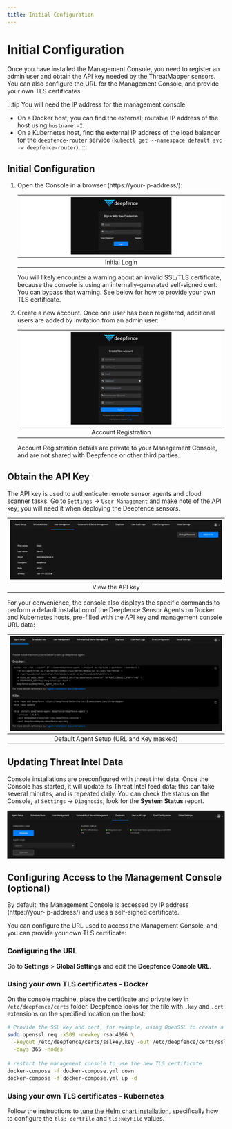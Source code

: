 ```yaml
---
title: Initial Configuration
---
```


# Initial Configuration

Once you have installed the Management Console, you need to register an admin user and obtain the API key needed by the ThreatMapper sensors.  You can also configure the URL for the Management Console, and provide your own TLS certificates.

:::tip
You will need the IP address for the management console:

* On a Docker host, you can find the external, routable IP address of the host using `hostname -I`.
* On a Kubernetes host, find the external IP address of the load balancer for the `deepfence-router` service (`kubectl get --namespace default svc -w deepfence-router`).
:::

## Initial Configuration

1. Open the Console in a browser (https://your-ip-address/):
    
   |![Initial Login](../img/threatmapper-reg-1.png)|
   | :--: |
   | Initial Login |

   You will likely encounter a warning about an invalid SSL/TLS certificate, because the console is using an internally-generated self-signed cert. You can bypass that warning. See below for how to provide your own TLS certificate.

2. Create a new account. Once one user has been registered, additional users are added by invitation from an admin user:

    |![Account Registration](../img/threatmapper-reg-2.png)|
    | :--: |
    | Account Registration |
    
    Account Registration details are private to your Management Console, and are not shared with Deepfence or other third parties.

## Obtain the API Key

The API key is used to authenticate remote sensor agents and cloud scanner tasks. Go to `Settings` -> `User Management` and make note of the API key; you will need it when deploying the Deepfence sensors.

|![API Key](../img/api-key.jpg)|
| :--: |
| View the API key |

For your convenience, the console also displays the specific commands to perform a default installation of the Deepfence Sensor Agents on Docker and Kubernetes hosts, pre-filled with the API key and management console URL data:

|![API Key](../img/agent-setup.jpg)|
| :--: |
| Default Agent Setup (URL and Key masked) |


## Updating Threat Intel Data

Console installations are preconfigured with threat intel data. Once the Console has started, it will update its Threat Intel feed data; this can take several minutes, and is repeated daily.  You can check the status on the Console, at `Settings` -> `Diagnosis`; look for the **System Status** report.

   ![Diagnosis](../img/diagnosis-status.jpg)


## Configuring Access to the Management Console (optional)

By default, the Management Console is accessed by IP address (https://your-ip-address/) and uses a self-signed certificate.

You can configure the URL used to access the Management Console, and you can provide your own TLS certificate:

### Configuring the URL

Go to **Settings** > **Global Settings** and edit the **Deepfence Console URL**.

### Using your own TLS certificates - Docker

On the console machine, place the certificate and private key in `/etc/deepfence/certs` folder. Deepfence looks for the file with `.key` and `.crt` extensions on the specified location on the host:

```bash
# Provide the SSL key and cert, for example, using OpenSSL to create a self-signed pair
sudo openssl req -x509 -newkey rsa:4096 \
  -keyout /etc/deepfence/certs/sslkey.key -out /etc/deepfence/certs/sslcert.crt \
  -days 365 -nodes

# restart the management console to use the new TLS certificate
docker-compose -f docker-compose.yml down
docker-compose -f docker-compose.yml up -d
```

### Using your own TLS certificates - Kubernetes

Follow the instructions to [tune the Helm chart installation](https://github.com/deepfence/ThreatMapper/tree/master/deployment-scripts/helm-charts/deepfence-console#install-deepfence-console-helm-chart), specifically how to configure the `tls: certFile` and `tls:keyFile` values.
